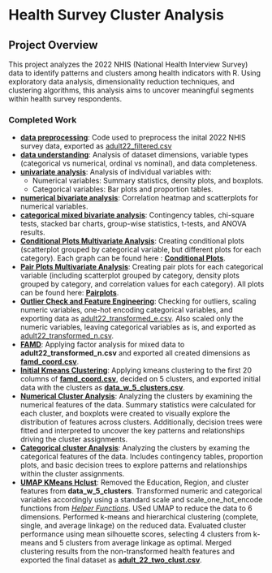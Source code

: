 # Health Survey Cluster Analysis

## Project Overview
This project analyzes the 2022 NHIS (National Health Interview Survey) data to identify patterns and clusters among health indicators with R. Using exploratory data analysis, dimensionality reduction techniques, and clustering algorithms, this analysis aims to uncover meaningful segments within health survey respondents.

### Completed Work
* **[data preprocessing](https://github.com/Cstan1987stat/health-survey-cluster-analysis/blob/main/notebooks/data_preprocessing.ipynb)**: Code used to preprocess the inital 2022 NHIS survey data, exported as [adult22_filtered.csv](https://github.com/Cstan1987stat/health-survey-cluster-analysis/blob/main/data/adult22_filtered.csv)
* **[data understanding](https://github.com/Cstan1987stat/health-survey-cluster-analysis/blob/main/notebooks/data_understanding.ipynb)**: Analysis of dataset dimensions, variable types (categorical vs numerical, ordinal vs nominal), and data completeness. 
* **[univariate analysis](https://github.com/Cstan1987stat/health-survey-cluster-analysis/blob/main/notebooks/univariate_analysis.ipynb)**: Analysis of individual variables with:
  * Numerical variables: Summary statistics, density plots, and boxplots.
  * Categorical variables: Bar plots and proportion tables.
* **[numerical bivariate analysis](https://github.com/Cstan1987stat/health-survey-cluster-analysis/blob/main/notebooks/bivariate_analysis_notebooks/numerical_bivariate_analysis.ipynb)**: Correlation heatmap and scatterplots for numerical variables.
* **[categorical mixed bivariate analysis](https://github.com/Cstan1987stat/health-survey-cluster-analysis/blob/main/notebooks/bivariate_analysis_notebooks/categorical_mixed_bivariate_analysis.ipynb)**: Contingency tables, chi-square tests, stacked bar charts, group-wise statistics, t-tests, and ANOVA results.
* **[Conditional Plots Multivariate Analysis](https://github.com/Cstan1987stat/health-survey-cluster-analysis/blob/main/notebooks/multivariate_analysis_notebooks/conditional_plots_multivariate_analysis.ipynb)**: Creating conditional plots (scatterplot grouped by categorical variable, but different plots for each category). Each graph can be found here : **[Conditional Plots](https://github.com/Cstan1987stat/health-survey-cluster-analysis/tree/main/graphs/conditional_plots)**. 
* **[Pair Plots Multivariate Analysis](https://github.com/Cstan1987stat/health-survey-cluster-analysis/blob/main/notebooks/multivariate_analysis_notebooks/pair_plots_multivariate_analysis.ipynb)**: Creating pair plots for each categorical variable (including scatterplot grouped by category, density plots grouped by category, and correlation values for each category). All plots can be found here: **[Pairplots](https://github.com/Cstan1987stat/health-survey-cluster-analysis/tree/main/graphs/pair_plots)**.
* **[Outlier Check and Feature Engineering](https://github.com/Cstan1987stat/health-survey-cluster-analysis/blob/main/notebooks/outlier_check_feature_engineering.ipynb)**: Checking for outliers, scaling numeric variables, one-hot encoding categorical variables, and exporting data as [adult22_transformed_e.csv](https://github.com/Cstan1987stat/health-survey-cluster-analysis/blob/main/data/adult22_transformed_e.csv). Also scaled only the numeric variables, leaving categorical variables as is, and exported as [adult22_transformed_n.csv](https://github.com/Cstan1987stat/health-survey-cluster-analysis/blob/main/data/adult22_transformed_n.csv).
* **[FAMD](https://github.com/Cstan1987stat/health-survey-cluster-analysis/blob/main/notebooks/famd_notebook.ipynb)**: Applying factor analysis for mixed data to **adult22_transformed_n.csv** and exported all created dimensions as **[famd_coord.csv](https://github.com/Cstan1987stat/health-survey-cluster-analysis/blob/main/data/famd_coord.csv)**.
* **[Initial Kmeans Clustering](https://github.com/Cstan1987stat/health-survey-cluster-analysis/blob/main/notebooks/initial_kmeans_clustering.ipynb)**: Applying kmeans clustering to the first 20 columns of **[famd_coord.csv](https://github.com/Cstan1987stat/health-survey-cluster-analysis/blob/main/data/famd_coord.csv)**, decided on 5 clusters, and exported initial data with the clusters as **[data_w_5_clusters.csv](https://github.com/Cstan1987stat/health-survey-cluster-analysis/blob/main/data/data_w_5_clusters.csv)**.
*  **[Numerical Cluster Analysis](https://github.com/Cstan1987stat/health-survey-cluster-analysis/blob/main/notebooks/cluster_analysis.ipynb)**: Analyzing the clusters by examining the numerical features of the data. Summary statistics were calculated for each cluster, and boxplots were created to visually explore the distribution of features across clusters. Additionally, decision trees were fitted and interpreted to uncover the key patterns and relationships driving the cluster assignments.
*  **[Categorical cluster Analysis](https://github.com/Cstan1987stat/health-survey-cluster-analysis/blob/main/notebooks/categorical_cluster_analysis.ipynb)**: Analyzing the clusters by examing the categorical features of the data. Includes contingency tables, proportion plots, and basic decision trees to explore patterns and relationships within the cluster assignments.
*  **[UMAP KMeans Hclust](https://github.com/Cstan1987stat/health-survey-cluster-analysis/blob/main/notebooks/umap_kmeans_hclust.ipynb)**: Removed the Education, Region, and cluster features from **data_w_5_clusters**. Transformed numeric and categorical variables accordingly using a standard scale and scale_one_hot_encode functions from *[Helper Functions](https://github.com/Cstan1987stat/Help-Functions)*. USed UMAP to reduce the data to 6 dimensions. Performed k-means and hierarchical clustering (complete, single, and average linkage) on the reduced data. Evaluated cluster performance using mean silhouette scores, selecting 4 clusters from k-means and 5 clusters from average linkage as optimal. Merged clustering results from the non-transformed health features and exported the final dataset as **[adult_22_two_clust.csv](https://github.com/Cstan1987stat/health-survey-cluster-analysis/blob/main/data/adult_22_two_clust.csv)**.
